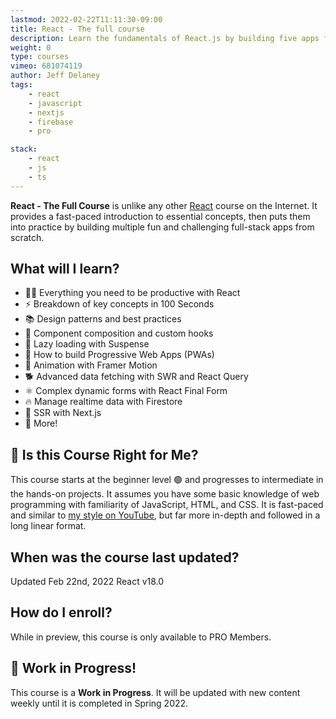 ```yaml
---
lastmod: 2022-02-22T11:11:30-09:00
title: React - The full course
description: Learn the fundamentals of React.js by building five apps from scratch.
weight: 0
type: courses
vimeo: 681074119
author: Jeff Delaney
tags: 
    - react
    - javascript
    - nextjs
    - firebase
    - pro

stack: 
    - react
    - js
    - ts
---
```


**React - The Full Course** is unlike any other [React](https://reactjs.org/) course on the Internet. It provides a fast-paced introduction to essential concepts, then puts them into practice by building multiple fun and challenging full-stack apps from scratch. 

## What will I learn?

- 👨‍🎤 Everything you need to be productive with React
- ⚡ Breakdown of key concepts in 100 Seconds
- 📚 Design patterns and best practices
- 🎣 Component composition and custom hooks
- 🚀 Lazy loading with Suspense
- 📱 How to build Progressive Web Apps (PWAs)
- 🎨 Animation with Framer Motion
- 🐕 Advanced data fetching with SWR and React Query
- ⚛️ Complex dynamic forms with React Final Form
- 🔥 Manage realtime data with Firestore
- 📰 SSR with Next.js
- 🍰 More!


<!-- ## 🦄 What will I build?

You will build 5 different react apps from scratch.

1. **SuperCounter** A super counter to get the hang of the basics. 
1. **Memoratic** An installable Progressive Web App (PWA) game. 
1. **ForeverNote** Perform CRUD operations to store notes in a database with Firebase and React Router.
1. **UnWeather** A weather app that implements SSR with Next.js and React Query. 
1. **GeoForm** A multi-step geocoded form with animation via Framer Motion and  realtime data with Firebase.
1. **Whack-A-Foo** A game where you click as many boxes as you can in a given time period. -->




## 🤔 Is this Course Right for Me?

This course starts at the beginner level 🟢 and progresses to intermediate in the hands-on projects. It assumes you have some basic knowledge of web programming with familiarity of JavaScript, HTML, and CSS. It is fast-paced and similar to [my style on YouTube](https://www.youtube.com/channel/UCsBjURrPoezykLs9EqgamOA?), but far more in-depth and followed in a long linear format.


## When was the course last updated?

<span class="tag tag-sm tag-pro">Updated Feb 22nd, 2022</span> <span class="tag tag-sm tag-next">React v18.0</span>

## How do I enroll?

While in preview, this course is only available to PRO Members. 

## 🚨 Work in Progress!

This course is a **Work in Progress**. It will be updated with new content weekly until it is completed in Spring 2022.
